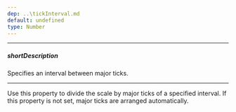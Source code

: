 ```yaml
---
dep: ..\tickInterval.md
default: undefined
type: Number
---
```

---
##### shortDescription
Specifies an interval between major ticks.

---
<p>Use this property to divide the scale by major ticks of a specified interval. If this property is not set, major ticks are arranged automatically.<br/>